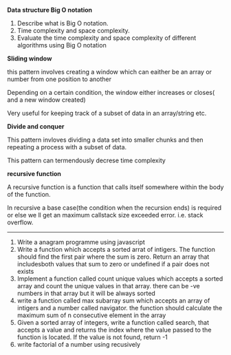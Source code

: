 **Data structure Big O notation**
1.	Describe what is Big O notation.
2.	Time complexity and space complexity.
3.	Evaluate the time complexity and space complexity of different algorithms using Big O notation

**Sliding window**

this pattern involves creating a window which can eaither be an array or number from one position to another

Depending on a certain condition, the window either increases or closes( and a new window created)

Very useful for keeping track of a subset of data in an array/string etc.


**Divide and conquer**

This pattern invloves dividing a data set into smaller chunks and then repeating a process with a subset of data.

This pattern can termendously decrese time complexity

**recursive function**

A recursive function is a function that calls itself somewhere within the body of the function. 

In recursive a base case(the condition when the recursion ends) is required or else we ll get an maximum callstack size exceeded error. i.e. stack overflow.

*****

1. Write a anagram programme using javascript
2. Write a function which accepts a sorted arrat of intigers. The function should find the first pair where the sum is zero. Return an array that includesboth values that sum to zero or undefined if a pair does not exists
3. Implement a function called count unique values which accepts a sorted array and count the unique values in that array. there can be -ve numbers in that array but it will be always sorted
4. write a function called max subarray sum which accepts an array of intigers and a number called navigator. the function should calculate the maximum sum of n consecutive element in the array
5. Given a sorted array of integers, write a function called search, that accepts a value and returns the index where the value 
passed to the function is located. 
If the value is not found, return -1
6. write factorial of a number using recusively
